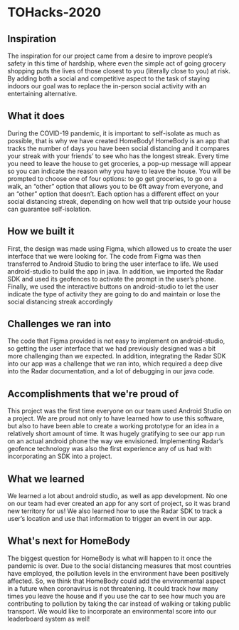# TOHacks-2020
## Inspiration
The inspiration for our project came from a desire to improve people’s safety in this time of hardship, where even the simple act of going grocery shopping puts the lives of those closest to you (literally close to you) at risk. By adding both a social and competitive aspect to the task of staying indoors our goal was to replace the in-person social activity with an entertaining alternative.

## What it does
During the COVID-19 pandemic, it is important to self-isolate as much as possible, that is why we have created HomeBody! HomeBody is an app that tracks the number of days you have been social distancing and it compares your streak with your friends’ to see who has the longest streak. 
Every time you need to leave the house to get groceries, a pop-up message will appear so you can indicate the reason why you have to leave the house. You will be prompted to choose one of four options: to go get groceries, to go on a walk, an “other” option that allows you to be 6ft away from everyone, and an “other” option that doesn’t. Each option has a different effect on your social distancing streak, depending on how well that trip outside your house can guarantee self-isolation. 

## How we built it
First, the design was made using Figma, which allowed us to create the user interface that we were looking for. The code from Figma was then transferred to Android Studio to bring the user interface to life. We used android-studio to build the app in java. In addition, we imported the Radar SDK and used its geofences to activate the prompt in the user’s phone. Finally, we used the interactive buttons on android-studio to let the user indicate the type of activity they are going to do and maintain or lose the social distancing streak accordingly

## Challenges we ran into
The code that Figma provided is not easy to implement on android-studio, so getting the user interface that we had previously designed was a bit more challenging than we expected. 
In addition, integrating the Radar SDK into our app was a challenge that we ran into, which required a deep dive into the Radar documentation, and a lot of debugging in our java code.

## Accomplishments that we're proud of
This project was the first time everyone on our team used Android Studio on a project. We are proud not only to have learned how to use this software, but also to have been able to create a working prototype for an idea in a relatively short amount of time. It was hugely gratifying to see our app run on an actual android phone the way we envisioned. Implementing Radar’s geofence technology was also the first experience any of us had with incorporating an SDK into a project.

## What we learned
We learned a lot about android studio, as well as app development. No one on our team had ever created an app for any sort of project, so it was brand new territory for us! We also learned how to use the Radar SDK to track a user’s location and use that information to trigger an event in our app.

## What's next for HomeBody
The biggest question for HomeBody is what will happen to it once the pandemic is over. Due to the social distancing measures that most countries have employed, the pollution levels in the environment have been positively affected. So, we think that HomeBody could add the environmental aspect in a future when coronavirus is not threatening. It could track how many times you leave the house and if you use the car to see how much you are contributing to pollution by taking the car instead of walking or taking public transport. We would like to incorporate an environmental score into our leaderboard system as well!
